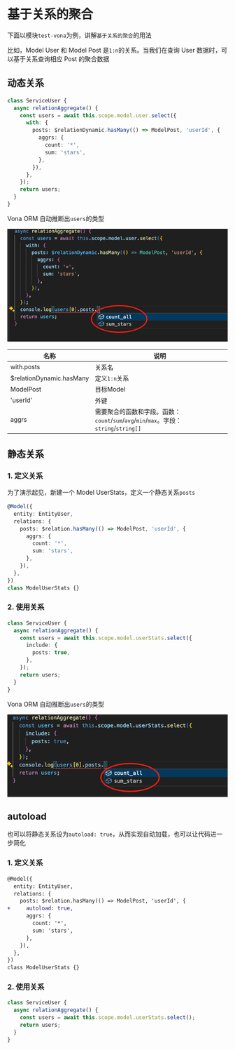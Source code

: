 # 基于关系的聚合

下面以模块`test-vona`为例，讲解`基于关系的聚合`的用法

比如，Model User 和 Model Post 是`1:n`的关系。当我们在查询 User 数据时，可以基于关系查询相应 Post 的聚合数据

## 动态关系

``` typescript
class ServiceUser {
  async relationAggregate() {
    const users = await this.scope.model.user.select({
      with: {
        posts: $relationDynamic.hasMany(() => ModelPost, 'userId', {
          aggrs: {
            count: '*',
            sum: 'stars',
          },
        }),
      },
    });
    return users;
  }
}  
```

Vona ORM 自动推断出`users`的类型

![](../../../assets/img/orm/aggr-group/aggr-group-3.png)


|名称|说明|
|--|--|
|with.posts|关系名|
|$relationDynamic.hasMany|定义`1:n`关系|
|ModelPost|目标Model|
|'userId'|外键|
|aggrs|需要聚合的函数和字段。函数：`count`/`sum`/`avg`/`min`/`max`。字段：`string`/`string[]` |

## 静态关系

### 1. 定义关系

为了演示起见，新建一个 Model UserStats，定义一个静态关系`posts`

``` typescript
@Model({
  entity: EntityUser,
  relations: {
    posts: $relation.hasMany(() => ModelPost, 'userId', {
      aggrs: {
        count: '*',
        sum: 'stars',
      },
    }),
  },
})
class ModelUserStats {}
```

### 2. 使用关系

``` typescript
class ServiceUser {
  async relationAggregate() {
    const users = await this.scope.model.userStats.select({
      include: {
        posts: true,
      },
    });
    return users;
  }
}
```

Vona ORM 自动推断出`users`的类型

![](../../../assets/img/orm/aggr-group/aggr-group-4.png)

## autoload

也可以将静态关系设为`autoload: true`，从而实现自动加载，也可以让代码进一步简化

### 1. 定义关系

``` diff
@Model({
  entity: EntityUser,
  relations: {
    posts: $relation.hasMany(() => ModelPost, 'userId', {
+     autoload: true,
      aggrs: {
        count: '*',
        sum: 'stars',
      },
    }),
  },
})
class ModelUserStats {}
```

### 2. 使用关系

``` typescript
class ServiceUser {
  async relationAggregate() {
    const users = await this.scope.model.userStats.select();
    return users;
  }
}
```
